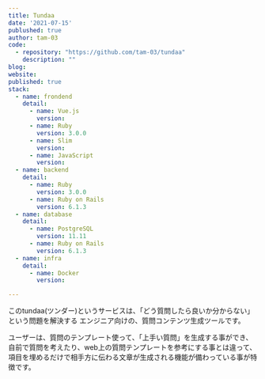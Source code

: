 ```yaml
---
title: Tundaa
date: '2021-07-15'
publushed: true
author: tam-03
code: 
  - repository: "https://github.com/tam-03/tundaa"
    description: ""
blog:
website:
published: true
stack:
  - name: frondend
    detail: 
      - name: Vue.js 
        version: 
      - name: Ruby
        version: 3.0.0
      - name: Slim
        version:
      - name: JavaScript
        version:
  - name: backend
    detail: 
      - name: Ruby
        version: 3.0.0
      - name: Ruby on Rails
        version: 6.1.3
  - name: database
    detail: 
      - name: PostgreSQL
        version: 11.11
      - name: Ruby on Rails
        version: 6.1.3
  - name: infra
    detail:
      - name: Docker
        version: 

---
```


このtundaa(ツンダー)というサービスは、「どう質問したら良いか分からない」という問題を解決する エンジニア向けの、質問コンテンツ生成ツールです。

ユーザーは、質問のテンプレート使って、「上手い質問」を生成する事ができ、自前で質問を考えたり、web上の質問テンプレートを参考にする事とは違って、項目を埋めるだけで相手方に伝わる文章が生成される機能が備わっている事が特徴です。
